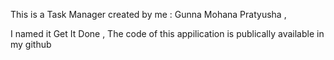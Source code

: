 This is a Task Manager created by me : Gunna Mohana Pratyusha , 

I named it Get It Done , The code of this appilication is publically available in my github 